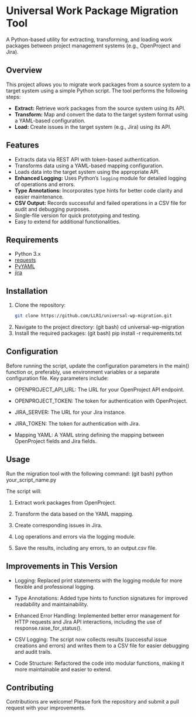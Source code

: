 # Universal Work Package Migration Tool

A Python-based utility for extracting, transforming, and loading work packages between project management systems (e.g., OpenProject and Jira).

## Overview

This project allows you to migrate work packages from a source system to a target system using a simple Python script. The tool performs the following steps:
- **Extract:** Retrieve work packages from the source system using its API.
- **Transform:** Map and convert the data to the target system format using a YAML-based configuration.
- **Load:** Create issues in the target system (e.g., Jira) using its API.

## Features

- Extracts data via REST API with token-based authentication.
- Transforms data using a YAML-based mapping configuration.
- Loads data into the target system using the appropriate API.
- **Enhanced Logging:** Uses Python’s `logging` module for detailed logging of operations and errors.
- **Type Annotations:** Incorporates type hints for better code clarity and easier maintenance.
- **CSV Output:** Records successful and failed operations in a CSV file for audit and debugging purposes.
- Single-file version for quick prototyping and testing.
- Easy to extend for additional functionalities.

## Requirements

- Python 3.x
- [requests](https://pypi.org/project/requests/)
- [PyYAML](https://pypi.org/project/PyYAML/)
- [jira](https://pypi.org/project/jira/)

## Installation

1. Clone the repository:
   ```bash
   git clone https://github.com/LLR1/universal-wp-migration.git
2. Navigate to the project directory:
   (git bash) cd universal-wp-migration
3. Install the required packages:
   (git bash) pip install -r requirements.txt

## Configuration
Before running the script, update the configuration parameters in the main() function or, preferably, use environment variables or a separate configuration file. 
Key parameters include:

- OPENPROJECT_API_URL: The URL for your OpenProject API endpoint.

- OPENPROJECT_TOKEN: The token for authentication with OpenProject.

- JIRA_SERVER: The URL for your Jira instance.

- JIRA_TOKEN: The token for authentication with Jira.

- Mapping YAML: A YAML string defining the mapping between OpenProject fields and Jira fields.

## Usage
Run the migration tool with the following command:
   (git bash) python your_script_name.py

The script will:

1. Extract work packages from OpenProject.

2. Transform the data based on the YAML mapping.
3. Create corresponding issues in Jira.

4. Log operations and errors via the logging module.

5. Save the results, including any errors, to an output.csv file.

## Improvements in This Version

- Logging: Replaced print statements with the logging module for more flexible and professional logging.

- Type Annotations: Added type hints to function signatures for improved readability and maintainability.

- Enhanced Error Handling: Implemented better error management for HTTP requests and Jira API interactions, including the use of response.raise_for_status().
- CSV Logging: The script now collects results (successful issue creations and errors) and writes them to a CSV file for easier debugging and audit trails.

- Code Structure: Refactored the code into modular functions, making it more maintainable and easier to extend.

## Contributing

Contributions are welcome! Please fork the repository and submit a pull request with your improvements.

